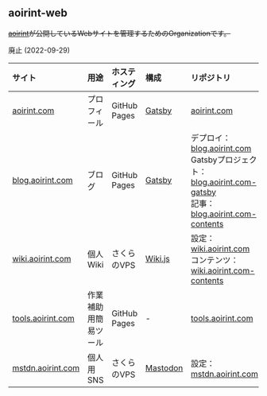 ## aoirint-web

~~[aoirint](https://github.com/aoirint)が公開しているWebサイトを管理するためのOrganizationです。~~

廃止 (2022-09-29)

|サイト|用途|ホスティング|構成|リポジトリ|
|:--|:--|:--|:--|:--|
|[aoirint.com](https://aoirint.com)|プロフィール|GitHub Pages|[Gatsby](https://www.gatsbyjs.com)|[aoirint.com](https://github.com/aoirint-web/aoirint.com)|
|[blog.aoirint.com](https://blog.aoirint.com)|ブログ|GitHub Pages|[Gatsby](https://www.gatsbyjs.com)|デプロイ：[blog.aoirint.com](https://github.com/aoirint-web/blog.aoirint.com)<br>Gatsbyプロジェクト：[blog.aoirint.com-gatsby](https://github.com/aoirint-web/blog.aoirint.com-gatsby)<br>記事：[blog.aoirint.com-contents](https://github.com/aoirint-web/blog.aoirint.com-contents)|
|[wiki.aoirint.com](https://wiki.aoirint.com)|個人Wiki|さくらのVPS|[Wiki.js](https://js.wiki)|設定：[wiki.aoirint.com](https://github.com/aoirint-web/wiki.aoirint.com)<br>コンテンツ：[wiki.aoirint.com-contents](https://github.com/aoirint-web/wiki.aoirint.com-contents)|
|[tools.aoirint.com](https://tools.aoirint.com)|作業補助用簡易ツール|GitHub Pages|-|[tools.aoirint.com](https://github.com/aoirint-web/tools.aoirint.com)|
|[mstdn.aoirint.com](https://mstdn.aoirint.com)|個人用SNS|さくらのVPS|[Mastodon](https://joinmastodon.org/)|設定：[mstdn.aoirint.com](https://github.com/aoirint-web/mstdn.aoirint.com)|


<!--

**Here are some ideas to get you started:**

🙋‍♀️ A short introduction - what is your organization all about?
🌈 Contribution guidelines - how can the community get involved?
👩‍💻 Useful resources - where can the community find your docs? Is there anything else the community should know?
🍿 Fun facts - what does your team eat for breakfast?
🧙 Remember, you can do mighty things with the power of [Markdown](https://docs.github.com/github/writing-on-github/getting-started-with-writing-and-formatting-on-github/basic-writing-and-formatting-syntax)
-->
